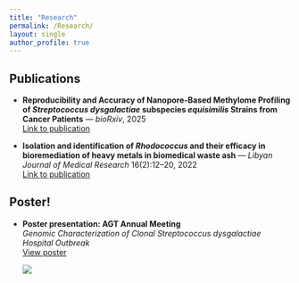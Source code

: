 ```yaml
---
title: "Research"
permalink: /Research/
layout: single
author_profile: true
---
```


## Publications

- **Reproducibility and Accuracy of Nanopore-Based Methylome Profiling of *Streptococcus dysgalactiae* subspecies *equisimilis* Strains from Cancer Patients** — *bioRxiv*, 2025  
  [Link to publication](https://scholar.google.com/citations?view_op=view_citation&hl=en&user=v22PEuAAAAAJ&citation_for_view=v22PEuAAAAAJ:u-x6o8ySG0sC)

- **Isolation and identification of *Rhodococcus* and their efficacy in bioremediation of heavy metals in biomedical waste ash** — *Libyan Journal of Medical Research* 16(2):12–20, 2022  
  [Link to publication](https://scholar.google.com/citations?view_op=view_citation&hl=en&user=v22PEuAAAAAJ&citation_for_view=v22PEuAAAAAJ:u5HHmVD_uO8C)

## Poster!

- **Poster presentation: AGT Annual Meeting**  
  *Genomic Characterization of Clonal Streptococcus dysgalactiae Hospital Outbreak*  
  [View poster](https://figshare.com/articles/poster/Genomic_Characterization_of_Clonal_Streptococcus_dysgalactiae_Hospital_Outbreak/29829263)

  ![](/assets/images/posters/AGT.jpg)
